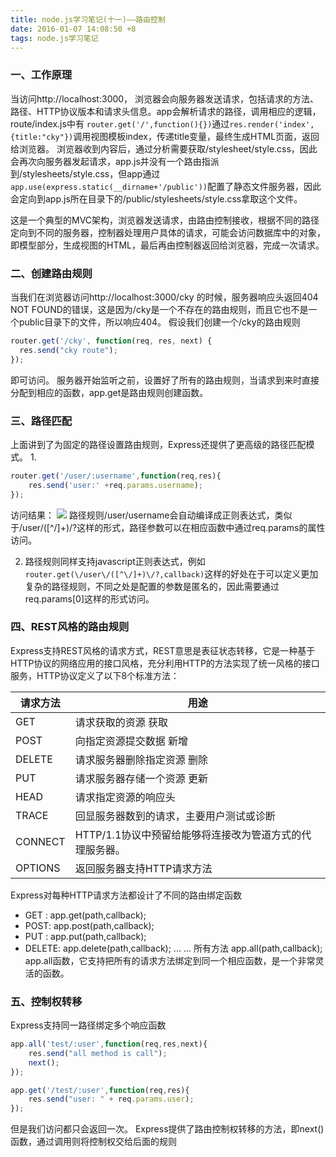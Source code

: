 ```yaml
---
title: node.js学习笔记(十一)——路由控制
date: 2016-01-07 14:08:50 +8
tags: node.js学习笔记
---
```

### 一、工作原理
当访问http://localhost:3000， 浏览器会向服务器发送请求，包括请求的方法、路径、HTTP协议版本和请求头信息。app会解析请求的路径，调用相应的逻辑，route/index.js中有 `router.get('/',function(){})`通过`res.render('index',{title:"cky"})`调用视图模板index，传递title变量，最终生成HTML页面，返回给浏览器。
浏览器收到内容后，通过分析需要获取/stylesheet/style.css，因此会再次向服务器发起请求，app.js并没有一个路由指派到/stylesheets/style.css，但app通过`app.use(express.static(__dirname+'/public'))`配置了静态文件服务器，因此会定向到app.js所在目录下的/public/stylesheets/style.css拿取这个文件。

这是一个典型的MVC架构，浏览器发送请求，由路由控制接收，根据不同的路径定向到不同的服务器，控制器处理用户具体的请求，可能会访问数据库中的对象，即模型部分，生成视图的HTML，最后再由控制器返回给浏览器，完成一次请求。

### 二、创建路由规则
当我们在浏览器访问http://localhost:3000/cky 的时候，服务器响应头返回404 NOT FOUND的错误，这是因为/cky是一个不存在的路由规则，而且它也不是一个public目录下的文件，所以响应404。
假设我们创建一个/cky的路由规则
```javascript
router.get('/cky', function(req, res, next) {
  res.send("cky route");
});

```
即可访问。
服务器开始监听之前，设置好了所有的路由规则，当请求到来时直接分配到相应的函数，app.get是路由规则创建函数。

### 三、路径匹配
上面讲到了为固定的路径设置路由规则，Express还提供了更高级的路径匹配模式。
1.
```javascript
router.get('/user/:username',function(req,res){
    res.send('user:' +req.params.username);
});
```
访问结果：
![](http://i4.tietuku.com/52a6b8b573c8450b.jpg)
路径规则/user/username会自动编译成正则表达式，类似于\/user\/([^\/]+)\/?这样的形式，路径参数可以在相应函数中通过req.params的属性访问。

2. 路径规则同样支持javascript正则表达式，例如`router.get(\/user\/([^\/]+)\/?,callback)`这样的好处在于可以定义更加复杂的路径规则，不同之处是配置的参数是匿名的，因此需要通过req.params[0]这样的形式访问。

### 四、REST风格的路由规则
Express支持REST风格的请求方式，REST意思是表征状态转移，它是一种基于HTTP协议的网络应用的接口风格，充分利用HTTP的方法实现了统一风格的接口服务，HTTP协议定义了以下8个标准方法：

|请求方法|用途|
|---|---|
|GET|请求获取的资源 获取|
|POST|向指定资源提交数据 新增|
|DELETE|请求服务器删除指定资源 删除|
|PUT|请求服务器存储一个资源 更新|
|HEAD|请求指定资源的响应头|
|TRACE|回显服务器数到的请求，主要用户测试或诊断|
|CONNECT|HTTP/1.1协议中预留给能够将连接改为管道方式的代理服务器。|
|OPTIONS|返回服务器支持HTTP请求方法|

Express对每种HTTP请求方法都设计了不同的路由绑定函数 
- GET : app.get(path,callback);
- POST: app.post(path,callback);
- PUT : app.put(path,callback);
- DELETE: app.delete(path,callback);
...
...
所有方法 app.all(path,callback);
app.all函数，它支持把所有的请求方法绑定到同一个相应函数，是一个非常灵活的函数。

### 五、控制权转移
Express支持同一路径绑定多个响应函数
```javascript
app.all('test/:user',function(req,res,next){
    res.send("all method is call");
    next();
});

app.get('/test/:user',function(req,res){
    res.send("user: " + req.params.user); 
});
```
但是我们访问都只会返回一次。
Express提供了路由控制权转移的方法，即next()函数，通过调用则将控制权交给后面的规则